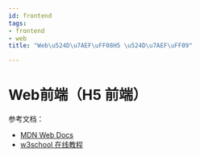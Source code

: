 ```yaml
---
id: frontend
tags:
- frontend
- web
title: "Web\u524D\u7AEF\uFF08H5 \u524D\u7AEF\uFF09"

---
```

# Web前端（H5 前端）
参考文档：

+ [MDN Web Docs](https://developer.mozilla.org/zh-CN/)
+ [w3school 在线教程](https://www.w3school.com.cn/)

